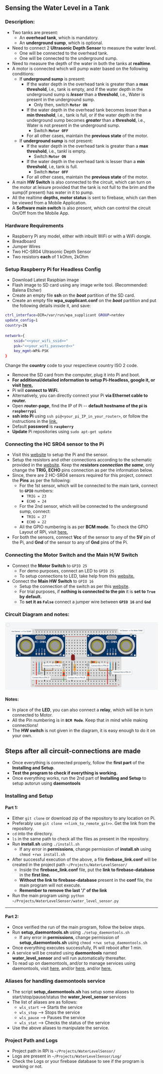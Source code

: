 ## Sensing the Water Level in a Tank
### Description:
* Two tanks are present:
	* An **overhead tank**, which is mandatory.
	* An **underground sump**, which is optional. 
* Need to connect 2 **Ultrasonic Depth Sensor** to measure the water level. 
	* One will be connected to the overhead tank. 
	* One will be connected to the underground sump. 
* Need to measure the depth of the water in both the tanks at **realtime**.
* A motor is connected which will pump water based on the following conditions:
	* If **underground sump** is present:
		* If the water depth in the overhead tank is greater than a **max threshold**, i.e., tank is empty, and if the water depth in the underground sump is _**lesser**_ than a **threshold**, i.e., Water is present in the underground sump.
			* Only then, switch **`Motor ON`**
		* If the water depth in the overhead tank becomes lesser than a **min threshold**, i.e., tank is full, or if the water depth in the underground sump becomes _**greater**_ than a **threshold**, i.e., Water is not present in the underground sump.
			* Switch **`Motor OFF`**
		* For all other cases, maintain the **previous state** of the motor.
	* If **underground sump** is not present:
		* If the water depth in the overhead tank is greater than a **max threshold**, i.e., tankl is empty.
			* Switch **`Motor ON`**
		* If the water depth in the overhead tank is lesser than a **min threshold**, i.e, tank is full.
			* Switch **`Motor OFF`**
		* For all other cases, maintain the **previous state** of the motor.
* A main **HW Switch** is also connected to the circuit, which can turn on the motor at leisure provided that the tank is not full to the brim and the sump(if present) has water in it to pump. 
* All the realtime **depths, motor status** is sent to firebase, which can then be viewed from a Mobile Application. 
* A **Software main switch** is also present, which can control the circuit On/Off from the Mobile App. 


### Hardware Requirements
* Raspberry Pi any model, either with inbuilt WiFi or with a WiFi dongle.
* Breadboard
* Jumper Wires
* Two HC-SR04 Ultrasonic Depth Sensor
* Two resistors **each** of 1 kOhm, 2kOhm


### Setup Raspberry Pi for Headless Config
* Download Latest Raspbian image
* Flash image to SD card using any image write tool. (Recommended: Balena Etcher)
* Create an empty file **ssh** on the _**boot**_ partition of the SD card. 
* Create an empty file **wpa_supplicant.conf** on the _**boot**_ partition and put the following details inside it, and save:
```bash
ctrl_interface=DIR=/var/run/wpa_supplicant GROUP=netdev
update_config=1
country=IN

network={
	ssid="<<your_wifi_ssid>>"
	psk="<<your_wifi_password>>"
	key_mgmt=WPA-PSK
}
```
Change the **country** code to your respectieve country ISO 2 code. 
* Remove the SD card from the computer, plug it into Pi and boot. 
* **For additional/detailed information to setup Pi-Headless, google it, or visit [here.](https://desertbot.io/blog/headless-raspberry-pi-3-bplus-ssh-wifi-setup)**
* Pi will **connect to WiFi.**
* Alternatively, you can directly connect your Pi **via Ethernet cable to router.**
* Open **router-page**, find the IP of Pi -- **default hostname of the pi is `raspberrypi`**
* **ssh into Pi** using `ssh pi@<your_pi_IP_in_your_router>`, or follow the instructions in the [link.](https://desertbot.io/blog/headless-raspberry-pi-3-bplus-ssh-wifi-setup) 
* Default **password** is **`raspberry`**
* **Update** Pi repositories using `sudo apt-get update`


### Connecting the **HC SR04** sensor to the Pi
* Visit this [website](https://www.modmypi.com/blog/hc-sr04-ultrasonic-range-sensor-on-the-raspberry-pi) to setup the Pi and the sensor. 
* Setup the resistors and other connections according to the schematic provided in the [website](https://www.modmypi.com/blog/hc-sr04-ultrasonic-range-sensor-on-the-raspberry-pi). Keep the _**resistors connection the same**_, only change the **TRIG, ECHO** pins connection as per the information below.
* Since, there are 2 HC-SR04 sensors required for this project, connect the **Pins** as per the following:
	* For the 1st sensor, which will be connected to the main tank, connect to **`GPIO`** numbers:
		* `TRIG = 23`
		* `ECHO = 24`
	* For the 2nd sensor, which will be connected to the underground sump, connect:
		* `TRIG = 27`
		* `ECHO = 22`
	* All the GPIO numbering is as per **BCM mode**. To check the GPIO Layout of RPi, visit [here.](https://pinout.xyz/)
* For both the sensors, connect **Vcc** of the sensor to any of the **5V** pin of the Pi, and **Gnd** of the sensor to any of **Gnd** pins of the Pi.


### Connecting the Motor Switch and the Main H/W Switch
* Connect the **Motor Switch** to `GPIO 25`
	* For demo purposes, connect an LED to `GPIO 25`
	* To setup connections to LED, take help from this [website.](https://thepihut.com/blogs/raspberry-pi-tutorials/27968772-turning-on-an-led-with-your-raspberry-pis-gpio-pins)
* Connect the **Main HW Switch** to `GPIO 16`
	* Setup the connection of the switch as per this [website](https://electrosome.com/using-switch-raspberry-pi/).
	* For trial purposes, if **nothing is connected to the pin** it is **set to `True` by default.**
	* To **set it as `False`** connect a jumper wire between **`GPIO 16`** and **`Gnd`**

### Circuit Diagram and notes:
![Circuit Diagram](https://github.com/biplobmanna/water_level_sensor/blob/master/Circuit%20Diagram.png)
#### Notes:
* In place of the **LED**, you can also connect a **relay**, which will be in turn connected to Motor.
* All the Pin numbering is in **`BCM Mode`**. Keep that in mind while making connections!
* The **HW switch** is not given in the diagram, it is easy enough to do it on your own. 


## Steps after all circuit-connections are made
* Once everything is connected properly, follow the **first part** of the **Installing and Setup**. 
* __Test the program to check if everything is working.__
* Once everything works, run the 2nd part of **Installing and Setup** to setup autorun using **daemontools**


### Installing and Setup
#### Part 1:
* Either `git clone` or download zip of the repository to any location on Pi. 
* Preferably use `git clone <<link_to_remote_git>>`. Get the link from the repository. 
* `cd` into the directory.
* `ls` in the same path to check all the files as present in the repository. 
* Run **install.sh** using `./install.sh`
	* If any error in **permissions**, change permission of **install.sh** using `chmod +rwx install.sh`
* After successful execution of the above, a file **firebase_link.conf** will be created in the project path `~/Projects/WaterLevelSensor/`
	* Inside the **firebase_link.conf** file, put the **link to firebase-database** in the **first line.**
	* **Without the link to firebase-database** present in the **conf** file, the main program will not execute.
	* **Remember to remove the last '/' of the link**
* Run the main program using: `python ~/Projects/WaterLevelSensor/water_level_sensor.py`
* *******************************************************************************************
#### Part 2:
* Once verified the run of the main program, follow the below steps.
* Run **setup_daemontools.sh** using `./setup_daemontools.sh`
	* If any error in **permissions**, change permission of **setup_daemontools.sh** using `chmod +rwx setup_daemontools.sh`
* Once everything executes successfully, Pi will reboot after 1 min. 
* A service will be created using **daemontools** named **water_level_sensor** and will run automatically thereafter. 
* To read up on daemontools, and/or to manage services using daemontools, visit [here](http://samliu.github.io/2017/01/10/daemontools-cheatsheet.html), and/or [here](https://cr.yp.to/daemontools.html), and/or [here.](https://isotope11.com/blog/manage-your-services-with-daemontools)


### Aliases for handling daemontools service
* The script **setup_daemontools.sh** has setup some aliases to start/stop/pause/status the **water_level_sensor** services
* The list of aliases are as follows:
	* `wls_start` --> Starts the service
	* `wls_stop`  --> Stops the service
	* `wls_pause` --> Pauses the service
	* `wls_stat`  --> Checks the status of the service
* Use the above aliases to manipulate the service.


### Project Path and Logs
* Project path in RPi is `~/Projects/WaterLevelSensor/`
* Logs are present in `~/Projects/WaterLevelSensor/Log/`
* Check the Logs or your firebase database to see if the program is working or not. 

